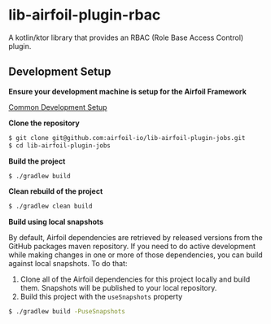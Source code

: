 # lib-airfoil-plugin-rbac

A kotlin/ktor library that provides an RBAC (Role Base Access Control) plugin.

## Development Setup

**Ensure your development machine is setup for the Airfoil Framework**

[Common Development Setup](https://github.com/airfoil-io/airfoil-docs/common-development-setup/README.md)

**Clone the repository**

```sh
$ git clone git@github.com:airfoil-io/lib-airfoil-plugin-jobs.git
$ cd lib-airfoil-plugin-jobs
```

**Build the project**

```sh
$ ./gradlew build
```

**Clean rebuild of the project**

```sh
$ ./gradlew clean build
```

**Build using local snapshots**

By default, Airfoil dependencies are retrieved by released versions from the GitHub packages maven repository. If you need to do active development while making changes in one or more of those dependencies, you can build against local snapshots. To do that:

1. Clone all of the Airfoil dependencies for this project locally and build them. Snapshots will be published to your local repository.
2. Build this project with the `useSnapshots` property

```sh
$ ./gradlew build -PuseSnapshots
```
